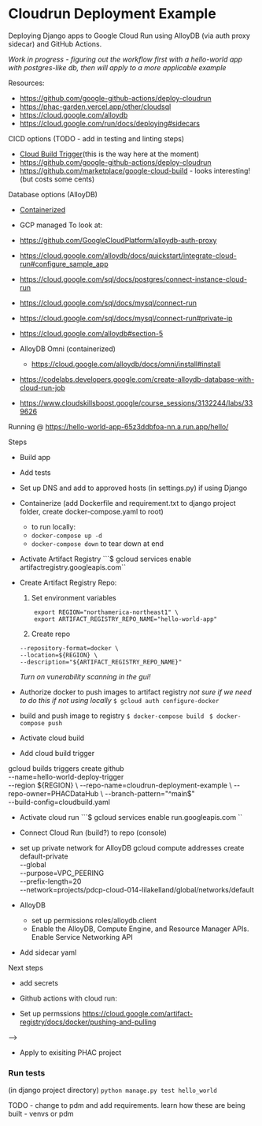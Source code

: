 # Cloudrun Deployment Example
Deploying Django apps to Google Cloud Run using AlloyDB (via auth proxy sidecar) and GitHub Actions.

*Work in progress - figuring out the workflow first with a hello-world app with postgres-like db, then will apply to a more applicable example*

Resources:
* https://github.com/google-github-actions/deploy-cloudrun
* https://phac-garden.vercel.app/other/cloudsql
* https://cloud.google.com/alloydb
* https://cloud.google.com/run/docs/deploying#sidecars


CICD options (TODO - add in testing and linting steps)
* [Cloud Build Trigger](https://cloud.google.com/run/docs/quickstarts/deploy-continuously)(this is the way here at the moment)
* https://github.com/google-github-actions/deploy-cloudrun
* https://github.com/marketplace/google-cloud-build - looks interesting! (but costs some cents)

Database options (AlloyDB)
* [Containerized](https://cloud.google.com/alloydb/docs/omni/install#install)
* GCP managed
To look at:
* https://github.com/GoogleCloudPlatform/alloydb-auth-proxy
* https://cloud.google.com/alloydb/docs/quickstart/integrate-cloud-run#configure_sample_app
* https://cloud.google.com/sql/docs/postgres/connect-instance-cloud-run
* https://cloud.google.com/sql/docs/mysql/connect-run
* https://cloud.google.com/sql/docs/mysql/connect-run#private-ip
* https://cloud.google.com/alloydb#section-5

* AlloyDB Omni (containerized)
    * https://cloud.google.com/alloydb/docs/omni/install#install

* https://codelabs.developers.google.com/create-alloydb-database-with-cloud-run-job

* https://www.cloudskillsboost.google/course_sessions/3132244/labs/339626

Running @ https://hello-world-app-65z3ddbfoa-nn.a.run.app/hello/

Steps 
* Build app
* Add tests

* Set up DNS and add to approved hosts (in settings.py) if using Django

* Containerize (add Dockerfile and requirement.txt to django project folder, create docker-compose.yaml to root)
    * to run locally:
    * ``` docker-compose up -d ```
    * ``` docker-compose down ``` to tear down at end

* Activate Artifact Registry
    ```$ gcloud services enable artifactregistry.googleapis.com``

* Create Artifact Registry Repo:
    1. Set environment variables
    ``` export PROJECT_ID="phx-hellodjango" \
        export REGION="northamerica-northeast1" \
        export ARTIFACT_REGISTRY_REPO_NAME="hello-world-app" 
    ```
    2. Create repo
    ``` gcloud artifacts repositories create ${ARTIFACT_REGISTRY_REPO_NAME} \
    --repository-format=docker \
    --location=${REGION} \
    --description="${ARTIFACT_REGISTRY_REPO_NAME}" 
    ```

    *Turn on vunerability scanning in the gui!*

* Authorize docker to push images to artifact registry *not sure if we need to do this if not using locally*
```$ gcloud auth configure-docker ```
* build and push image to registry
    ``` $ docker-compose build  ```
    ```$ docker-compose push ```

* Activate cloud build
* Add cloud build trigger

gcloud builds triggers create github \
  --name=hello-world-deploy-trigger \
  --region ${REGION} \
  --repo-name=cloudrun-deployment-example \
  --repo-owner=PHACDataHub \
  --branch-pattern="^main$" \
  --build-config=cloudbuild.yaml 

* Activate cloud run
    ```$ gcloud services enable run.googleapis.com ``
    <!-- * Add permissions ``` gcloud projects add-iam-policy-binding pdcp-cloud-014-lilakelland --member=serviceAccount:294163875507@cloudbuild.gserviceaccount.com --role=roles/run.viewer ``` -->

* Connect Cloud Run (build?) to repo (console)

* set up private network for AlloyDB
gcloud compute addresses create default-private \
    --global \
    --purpose=VPC_PEERING \
    --prefix-length=20 \
    --network=projects/pdcp-cloud-014-lilakelland/global/networks/default

* AlloyDB
    * set up permissions roles/alloydb.client
    * Enable the AlloyDB, Compute Engine, and Resource Manager APIs. Enable Service Networking API

* Add sidecar yaml

Next steps 
* add secrets

* Github actions with cloud run:

*   Set up permssions
    https://cloud.google.com/artifact-registry/docs/docker/pushing-and-pulling

<!-- gcloud projects add-iam-policy-binding $PROJECT_ID \
    --member="serviceAccount:service-71366405699@serverless-robot-prod.iam.gserviceaccount.com" \
    --role="roles/iam.serviceAccountTokenCreator" --role="roles/run.admin"   --role="roles/iam.serviceAccountUser"

gcloud projects add-iam-policy-binding $PROJECT_ID   --member="serviceAccount:$PROJECT_NUMBER@cloudbuild.gserviceaccount.com"   --role="roles/run.admin"   --role="roles/iam.serviceAccountUser" --role="roles/iam.serviceAccountTokenCreator" -->

<!-- gcloud projects add-iam-policy-binding $PROJECT_ID \
  --member="serviceAccount:$PROJECT_NUMBER-compute@developer.gserviceaccount.com" \
  --role="roles/run.serviceAgent" \
  --condition=None

  gcloud projects add-iam-policy-binding $PROJECT_ID --member=serviceAccount:71366405699@cloudbuild.gserviceaccount.com --role=roles/storage.objectViewer -->

<!-- #### Deploy to cloud run
gcloud run deploy testing-service --image northamerica-northeast1-docker.pkg.dev/phx-hellodjango/hello-world-app --region $REGION --allow-unauthenticated -->
<!-- 
ERROR: (gcloud.run.deploy) User [lila.kelland@gcp.hc-sc.gc.ca] does not have permission to access namespaces instance [phx-hellodjango] (or it may not exist): Google Cloud Run Service Agent does not have permission to get access tokens for the service account 71366405699-compute@developer.gserviceaccount.com. Please give service-71366405699@serverless-robot-prod.iam.gserviceaccount.com permission iam.serviceAccounts.getAccessToken on the service account. Alternatively, if the service account is unspecified or in the same project you are deploying in, ensure that the Service Agent is assigned the Google Cloud Run Service Agent role roles/run.serviceAgent. -->


<!-- 
gcloud builds triggers create github \
  --name=test-site-nginx-001 \
  --region ${REGION} \
  --repo-name=${GITHUB_REPO_NAME} \
  --repo-owner=daneroo \
  --branch-pattern="^main$" \
  --build-config=apps/site-nginx/cloudbuild.yaml --> -->

* Apply to exisiting PHAC project

### Run tests
(in django project directory)
``` python manage.py test hello_world ```

TODO - change to pdm and add requirements. 
learn how these are being built - venvs or pdm